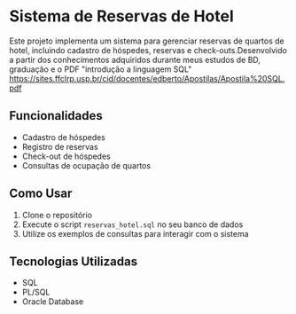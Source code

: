 # Sistema de Reservas de Hotel

Este projeto implementa um sistema para gerenciar reservas de quartos de hotel, incluindo cadastro de hóspedes, reservas e check-outs.Desenvolvido a partir dos conhecimentos adquiridos durante meus estudos de BD, graduação e o PDF "introdução a linguagem SQL" <https://sites.ffclrp.usp.br/cid/docentes/edberto/Apostilas/Apostila%20SQL.pdf>

## Funcionalidades

- Cadastro de hóspedes
- Registro de reservas
- Check-out de hóspedes
- Consultas de ocupação de quartos

## Como Usar

1. Clone o repositório
2. Execute o script `reservas_hotel.sql` no seu banco de dados
3. Utilize os exemplos de consultas para interagir com o sistema

## Tecnologias Utilizadas

- SQL
- PL/SQL
- Oracle Database
